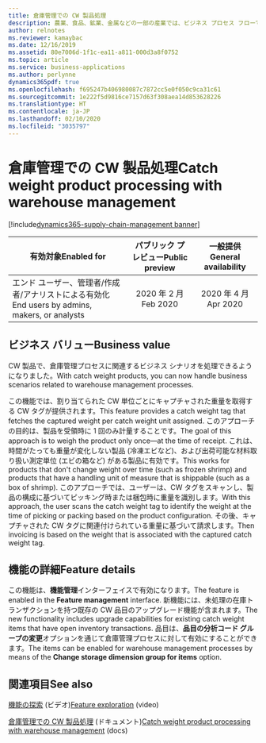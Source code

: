 ```yaml
---
title: 倉庫管理での CW 製品処理
description: 農業、食品、鉱業、金属などの一部の産業では、ビジネス プロセス フローで複数の測定単位を使用して製品を追跡する必要があります。
author: relnotes
ms.reviewer: kamaybac
ms.date: 12/16/2019
ms.assetid: 80e7006d-1f1c-ea11-a811-000d3a8f0752
ms.topic: article
ms.service: business-applications
ms.author: perlynne
dynamics365pdf: true
ms.openlocfilehash: f695247b406980087c7872cc5e0f050c9ca31c61
ms.sourcegitcommit: 1e222f5d9816ce7157d63f308aea14d853628226
ms.translationtype: HT
ms.contentlocale: ja-JP
ms.lasthandoff: 02/10/2020
ms.locfileid: "3035797"
---
```

# <a name="catch-weight-product-processing-with-warehouse-management"></a><span data-ttu-id="5da2b-103">倉庫管理での CW 製品処理</span><span class="sxs-lookup"><span data-stu-id="5da2b-103">Catch weight product processing with warehouse management</span></span>
[!include[dynamics365-supply-chain-management banner](../includes/dynamics365-supply-chain-management.md)]

| <span data-ttu-id="5da2b-104">有効対象</span><span class="sxs-lookup"><span data-stu-id="5da2b-104">Enabled for</span></span>    |  <span data-ttu-id="5da2b-105">パブリック プレビュー</span><span class="sxs-lookup"><span data-stu-id="5da2b-105">Public preview</span></span> | <span data-ttu-id="5da2b-106">一般提供</span><span class="sxs-lookup"><span data-stu-id="5da2b-106">General availability</span></span> | 
| ---------- | :----------: |:----------: |
|<span data-ttu-id="5da2b-107">エンド ユーザー、管理者/作成者/アナリストによる有効化</span><span class="sxs-lookup"><span data-stu-id="5da2b-107">End users by admins, makers, or analysts</span></span>|<span data-ttu-id="5da2b-108">2020 年 2 月</span><span class="sxs-lookup"><span data-stu-id="5da2b-108">Feb 2020</span></span>| <span data-ttu-id="5da2b-109">2020 年 4 月</span><span class="sxs-lookup"><span data-stu-id="5da2b-109">Apr 2020</span></span>|


## <a name="business-value"></a><span data-ttu-id="5da2b-110">ビジネス バリュー</span><span class="sxs-lookup"><span data-stu-id="5da2b-110">Business value</span></span>
<!-- bv start -->
<span data-ttu-id="5da2b-111">CW 製品で、倉庫管理プロセスに関連するビジネス シナリオを処理できるようになりました。</span><span class="sxs-lookup"><span data-stu-id="5da2b-111">With catch weight products, you can now handle business scenarios related to warehouse management processes.</span></span>

<span data-ttu-id="5da2b-112">この機能では、割り当てられた CW 単位ごとにキャプチャされた重量を取得する CW タグが提供されます。</span><span class="sxs-lookup"><span data-stu-id="5da2b-112">This feature provides a catch weight tag that fetches the captured weight per catch weight unit assigned.</span></span> <span data-ttu-id="5da2b-113">このアプローチの目的は、製品を受領時に 1 回のみ計量することです。</span><span class="sxs-lookup"><span data-stu-id="5da2b-113">The goal of this approach is to weigh the product only once—at the time of receipt.</span></span> <span data-ttu-id="5da2b-114">これは、時間がたっても重量が変化しない製品 (冷凍エビなど)、および出荷可能な材料取り扱い測定単位 (エビの箱など) がある製品に有効です。</span><span class="sxs-lookup"><span data-stu-id="5da2b-114">This works for products that don't change weight over time (such as frozen shrimp) and products that have a handling unit of measure that is shippable (such as a box of shrimp).</span></span> <span data-ttu-id="5da2b-115">このアプローチでは、ユーザーは、CW タグをスキャンし、製品の構成に基づいてピッキング時または梱包時に重量を識別します。</span><span class="sxs-lookup"><span data-stu-id="5da2b-115">With this approach, the user scans the catch weight tag to identify the weight at the time of picking or packing based on the product configuration.</span></span> <span data-ttu-id="5da2b-116">その後、キャプチャされた CW タグに関連付けられている重量に基づいて請求します。</span><span class="sxs-lookup"><span data-stu-id="5da2b-116">Then invoicing is based on the weight that is associated with the captured catch weight tag.</span></span>
<!-- bv end -->



## <a name="feature-details"></a><span data-ttu-id="5da2b-117">機能の詳細</span><span class="sxs-lookup"><span data-stu-id="5da2b-117">Feature details</span></span>
<!--feature detail start -->
<span data-ttu-id="5da2b-118">この機能は、**機能管理**インターフェイスで有効になります。</span><span class="sxs-lookup"><span data-stu-id="5da2b-118">The feature is enabled in the **Feature management** interface.</span></span> <span data-ttu-id="5da2b-119">新機能には、未処理の在庫トランザクションを持つ既存の CW 品目のアップグレード機能が含まれます。</span><span class="sxs-lookup"><span data-stu-id="5da2b-119">The new functionality includes upgrade capabilities for existing catch weight items that have open inventory transactions.</span></span> <span data-ttu-id="5da2b-120">品目は、**品目の分析コード グループの変更**オプションを通じて倉庫管理プロセスに対して有効にすることができます。</span><span class="sxs-lookup"><span data-stu-id="5da2b-120">The items can be enabled for warehouse management processes by means of the **Change storage dimension group for items** option.</span></span>
<!--feature detail end -->













## <a name="see-also"></a><span data-ttu-id="5da2b-121">関連項目</span><span class="sxs-lookup"><span data-stu-id="5da2b-121">See also</span></span>
<span data-ttu-id="5da2b-122">[機能の探索](https://www.microsoft.com/en-us/videoplayer/embed/RE4jzx8) (ビデオ)</span><span class="sxs-lookup"><span data-stu-id="5da2b-122">[Feature exploration](https://www.microsoft.com/en-us/videoplayer/embed/RE4jzx8) (video)</span></span>

<span data-ttu-id="5da2b-123">[倉庫管理での CW 製品処理](https://docs.microsoft.com/dynamics365/supply-chain/warehousing/catch-weight-processing) (ドキュメント)</span><span class="sxs-lookup"><span data-stu-id="5da2b-123">[Catch weight product processing with warehouse management](https://docs.microsoft.com/dynamics365/supply-chain/warehousing/catch-weight-processing) (docs)</span></span>
